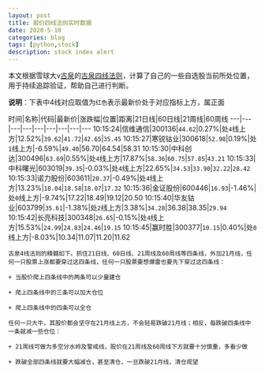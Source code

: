 ```yaml
---
layout: post
title: 股价四线法则实时数据
date: 2020-5-10
categories: blog
tags: [python,stock]
description: stock index alert
---
```



本文根据雪球大v[古泉](https://xueqiu.com/u/7148646888)的[古泉四线法则](https://xueqiu.com/7148646888/130498192)，计算了自己的一些自选股当前所处位置，用于持续追踪验证，帮助自己进行判断。

**说明**：下表中4线对应取值为`红色`表示最新价处于对应指标上方，属正面

时间|名称|代码|最新价|涨跌幅|位置|距离|21日线|60日线|21周线|60周线
---|---|---|---|---|---|---|---|---
10:15:24|信维通信|300136|`44.62`|0.27%|处`4`线上方|12.52%|`39.62`|`41.72`|`42.65`|`35.45`
10:15:27|寒锐钴业|300618|`52.98`|0.19%|处`1`线上方|-6.59%|`49.40`|56.70|64.54|58.31
10:15:30|中科创达|300496|`63.69`|0.55%|处`4`线上方|17.87%|`58.36`|`60.75`|`57.85`|`43.21`
10:15:33|中科曙光|603019|`39.35`|-0.03%|处`4`线上方|22.65%|`34.53`|`33.90`|`32.22`|`28.42`
10:15:33|诺力股份|603611|`20.37`|-0.49%|处`4`线上方|13.23%|`18.04`|`18.58`|`18.07`|`17.32`
10:15:36|金证股份|600446|`16.93`|-1.46%|处`0`线上方|-9.74%|17.22|18.49|19.12|20.50
10:15:40|华友钴业|603799|`35.61`|-1.38%|处`2`线上方|3.38%|`34.28`|36.38|38.35|`29.94`
10:15:42|长亮科技|300348|`26.65`|-0.15%|处`4`线上方|15.53%|`24.99`|`24.83`|`24.46`|`19.15`
10:15:45|赢时胜|300377|`10.15`|0.40%|处`0`线上方|-8.03%|10.34|11.07|11.20|11.62

```
古泉4线法则的精髓如下。抓住21日线、60日线、21周线及60周线等四条线，外加21月线，任何一只股票上涨都要穿过这四条线，任何一只股票要想爆雷也要先下穿过这四条线：

+ 当股价爬上四条线中的两条可以少量建仓

+ 爬上四条线中的三条可以加大仓位

+ 爬上四条线中的四条可以全仓

任何一只大牛，其股价都会坚守在21月线上方，不会轻易跌破21月线；相反，每跌破四条线中一条就减一些仓位：

+ 21周线可做为多空分水岭及警戒线，股价在21周线及60周线下方就要十分慎重，多看少做

+ 跌破全部四条线就要大幅减仓，甚至清仓，一旦跌破21月线，清仓观望
```